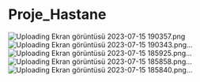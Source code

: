 # Proje_Hastane

![Uploading Ekran görüntüsü 2023-07-15 190357.png]()
![Uploading Ekran görüntüsü 2023-07-15 190343.png…]()
![Uploading Ekran görüntüsü 2023-07-15 185925.png…]()
![Uploading Ekran görüntüsü 2023-07-15 185858.png…]()
![Uploading Ekran görüntüsü 2023-07-15 185840.png…]()
